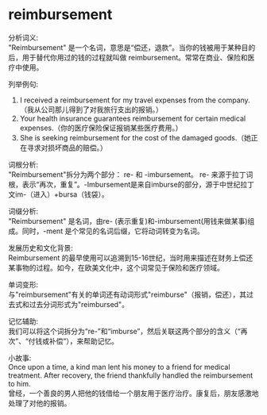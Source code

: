 # reimbursement

分析词义:  
"Reimbursement" 是一个名词，意思是“偿还，退款”。当你的钱被用于某种目的后，用于替代你用过的钱的过程就叫做 reimbursement。常常在商业、保险和医疗中使用。

  

列举例句:

  

1.  I received a reimbursement for my travel expenses from the company.（我从公司那儿得到了对我旅行支出的报销。）
2.  Your health insurance guarantees reimbursement for certain medical expenses.（你的医疗保险保证报销某些医疗费用。）
3.  She is seeking reimbursement for the cost of the damaged goods.（她正在寻求对损坏商品的赔偿。）

  

词根分析:  
"Reimbursement"拆分为两个部分： re- 和 -imbursement。 re- 来源于拉丁词根，表示“再次，重复”。-Imbursement是来自imburse的部分，源于中世纪拉丁文im-（进入）+bursa（钱袋）。

  

词缀分析:  
"Reimbursement" 是名词，由re- (表示重复)和-imbursement(用钱来做某事)组成。同时，-ment 是个常见的名词后缀，它将动词转变为名词。

  

发展历史和文化背景:  
Reimbursement 的最早使用可以追溯到15-16世纪，当时用来描述在财务上偿还某事物的过程。如今，在欧美文化中，这个词常见于保险和医疗领域。

  

单词变形:  
与"reimbursement"有关的单词还有动词形式"reimburse"（报销，偿还），其过去式和过去分词形式为"reimbursed"。

  

记忆辅助:  
我们可以将这个词拆分为“re-”和“imburse”，然后关联这两个部分的含义（“再次”、“付钱或补偿”），来帮助记忆。

  

小故事:  
Once upon a time, a kind man lent his money to a friend for medical treatment. After recovery, the friend thankfully handled the reimbursement to him.  
曾经，一个善良的男人把他的钱借给一个朋友用于医疗治疗。康复后，朋友感激地处理了对他的报销。
